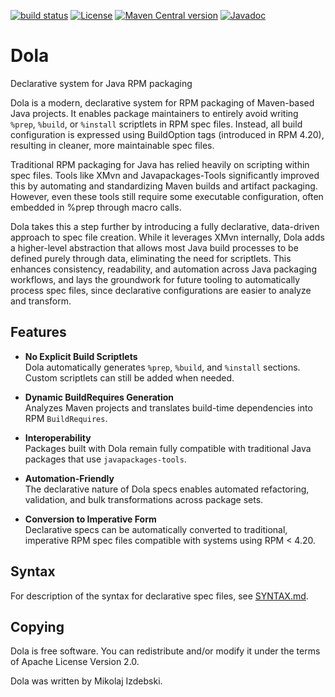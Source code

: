 [![build status](https://img.shields.io/github/actions/workflow/status/mizdebsk/dola/ci.yml?branch=master)](https://github.com/mizdebsk/dola/actions/workflows/ci.yml?query=branch%3Amaster)
[![License](https://img.shields.io/github/license/mizdebsk/dola.svg?label=License)](https://www.apache.org/licenses/LICENSE-2.0)
[![Maven Central version](https://img.shields.io/maven-central/v/io.kojan/dola-dbs.svg?label=Maven%20Central)](https://search.maven.org/artifact/io.kojan/dola-dbs)
[![Javadoc](https://javadoc.io/badge2/io.kojan/dola-dbs/javadoc.svg)](https://javadoc.io/doc/io.kojan/dola-dbs)

Dola
====

Declarative system for Java RPM packaging

Dola is a modern, declarative system for RPM packaging of Maven-based
Java projects.  It enables package maintainers to entirely avoid
writing `%prep`, `%build`, or `%install` scriptlets in RPM spec files.
Instead, all build configuration is expressed using BuildOption tags
(introduced in RPM 4.20), resulting in cleaner, more maintainable spec
files.

Traditional RPM packaging for Java has relied heavily on scripting
within spec files.  Tools like XMvn and Javapackages-Tools
significantly improved this by automating and standardizing Maven
builds and artifact packaging.  However, even these tools still
require some executable configuration, often embedded in %prep through
macro calls.

Dola takes this a step further by introducing a fully declarative,
data-driven approach to spec file creation.  While it leverages XMvn
internally, Dola adds a higher-level abstraction that allows most Java
build processes to be defined purely through data, eliminating the
need for scriptlets.  This enhances consistency, readability, and
automation across Java packaging workflows, and lays the groundwork
for future tooling to automatically process spec files, since
declarative configurations are easier to analyze and transform.


Features
--------

- **No Explicit Build Scriptlets**  
  Dola automatically generates `%prep`, `%build`, and `%install` sections.
  Custom scriptlets can still be added when needed.

- **Dynamic BuildRequires Generation**  
  Analyzes Maven projects and translates build-time dependencies into
  RPM `BuildRequires`.

- **Interoperability**  
  Packages built with Dola remain fully compatible with traditional
  Java packages that use `javapackages-tools`.

- **Automation-Friendly**  
  The declarative nature of Dola specs enables automated refactoring,
  validation, and bulk transformations across package sets.

- **Conversion to Imperative Form**  
  Declarative specs can be automatically converted to traditional,
  imperative RPM spec files compatible with systems using RPM < 4.20.


Syntax
------

For description of the syntax for declarative spec files, see
[SYNTAX.md](SYNTAX.md).


Copying
-------

Dola is free software. You can redistribute and/or modify it under the
terms of Apache License Version 2.0.

Dola was written by Mikolaj Izdebski.
